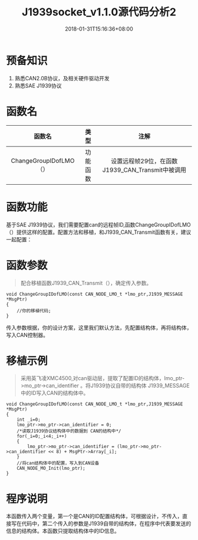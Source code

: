 ﻿---
title: "J1939socket_v1.1.0源代码分析2"
date: 2018-01-31T15:16:36+08:00
draft: false
keywords: [ "j1939","SAE J1939"]
categories: "j1939"
tags: [ "j1939","j1939源代码"]

# you can close something for this content if you open it in config.toml.
comment: true
toc: false
# you can define another contentCopyright. e.g. contentCopyright: "This is an another copyright."
contentCopyright: false
reward: false
mathjax: false
---

# 预备知识

1. 熟悉CAN2.0B协议，及相关硬件驱动开发 
2. 熟悉SAE J1939协议

# 函数名

|函数名|类型|注解|
|:--:|:--:|:---:|
|ChangeGroupIDofLMO（）|功能函数|设置远程帧29位，在函数J1939_CAN_Transmit中被调用|

# 函数功能

   基于SAE J1939协议，我们需要配置can的远程帧ID,函数ChangeGroupIDofLMO（）提供这样的配置。配置方法和移植，和J1939_CAN_Transmit函数有关，建议一起配置：
   
# 函数参数

> 配合移植函数J1939_CAN_Transmit（），确定传入参数。

```
void ChangeGroupIDofLMO(const CAN_NODE_LMO_t *lmo_ptr,J1939_MESSAGE *MsgPtr)
{
	//你的移植代码;
}
```
传入参数根据，你的设计方案，这里我们默认方法，先配置结构体，再将结构体，写入CAN控制器。

# 移植示例

> 采用英飞凌XMC4500,对can驱动层，提取了配置ID的结构体，lmo_ptr->mo_ptr->can_identifier 。将J1939协议自带的结构体 J1939_MESSAGE 中的ID写入CAN的结构体中。

```
void ChangeGroupIDofLMO(const CAN_NODE_LMO_t *lmo_ptr,J1939_MESSAGE *MsgPtr)
{
	int _i=0;
	lmo_ptr->mo_ptr->can_identifier = 0;
	/*读取J1939协议结构体中的数据到 CAN的结构中*/
	for(_i=0;_i<4;_i++)
	{
		lmo_ptr->mo_ptr->can_identifier = (lmo_ptr->mo_ptr->can_identifier << 8) + MsgPtr->Array[_i];
	}
	//将can结构体中的配置，写入到CAN设备
    CAN_NODE_MO_Init(lmo_ptr);
}
```
# 程序说明

  本函数传入两个变量，第一个是CAN的ID配置结构体，可根据设计，不传入，直接写在代码中，第二个传入的参数是J1939自带的结构体，在程序中代表要发送的信息的结构体。本函数只提取结构体中的ID信息。

	
